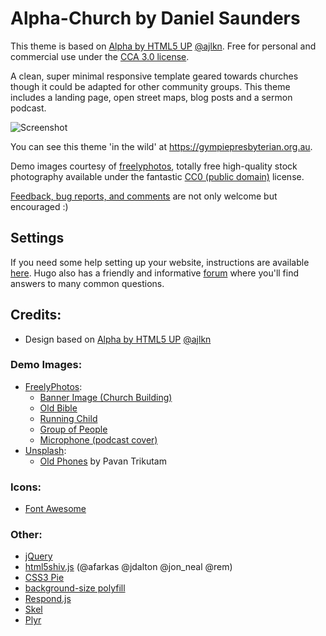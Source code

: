 # Alpha-Church by Daniel Saunders

This theme is based on [Alpha by HTML5 UP](//html5up.net/alpha) [@ajlkn](//twitter.com/ajlkn). Free for personal and commercial use under the [CCA 3.0 license](//github.com/funkydan2/alpha-church/blob/master/LICENSE.md).

A clean, super minimal responsive template geared towards churches though it could be adapted for other community groups. This theme includes a landing page, open street maps, blog posts and a sermon podcast.

![Screenshot](https://github.com/funkydan2/alpha-church/raw/master/images/screenshot.png)

You can see this theme 'in the wild' at https://gympiepresbyterian.org.au.

Demo images courtesy of [freelyphotos](//freelyphotos.com), totally free high-quality stock photography available under the fantastic [CC0 (public domain)](//creativecommons.org/publicdomain/zero/1.0/) license.

[Feedback, bug reports, and comments](//github.com/funkydan2/alpha-church/issues) are not only welcome but encouraged :)

## Settings
If you need some help setting up your website, instructions are available [here](//github.com/funkydan2/alpha-church/blob/master/SETUP.md). Hugo also has a friendly and informative [forum](https://discourse.gohugo.io) where you'll find answers to many common questions.

## Credits:
- Design based on [Alpha by HTML5 UP](//html5up.net/alpha) [@ajlkn](//twitter.com/ajlkn)

### Demo Images:

- [FreelyPhotos](//freelyphotos.com):
    - [Banner Image (Church Building)](//freelyphotos.com/church-building-2/)
    - [Old Bible](//freelyphotos.com/old-bible-3/)
    - [Running Child](//freelyphotos.com/running/)
    - [Group of People](//freelyphotos.com/group-of-people/)
    - [Microphone (podcast cover)](//freelyphotos.com/microphone/)
- [Unsplash](//unsplash.com):
    - [Old Phones](https://unsplash.com/@ptrikutam?utm_source=unsplash&utm_medium=referral&utm_content=creditCopyText) by Pavan Trikutam

### Icons:

* [Font Awesome](//fortawesome.github.com/Font-Awesome)

### Other:

* [jQuery](//jquery.com)
* [html5shiv.js](//github.com/aFarkas/html5shiv) (@afarkas @jdalton @jon_neal @rem)
* [CSS3 Pie](//css3pie.com)
* [background-size polyfill](//github.com/louisremi)
* [Respond.js](//j.mp/respondjs)
* [Skel](//skel.io)
* [Plyr](//plyr.io)
